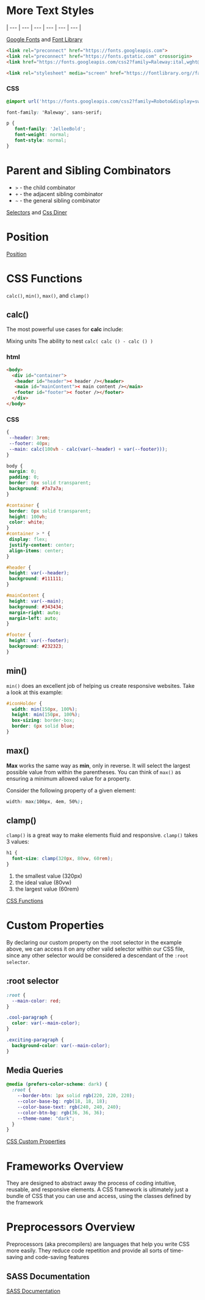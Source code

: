 # More Text Styles

| --- | --- | --- | --- | --- | --- |

[Google Fonts] and [Font Library]

[Google Fonts]: https://fonts.google.com/
[Font Library]: https://fontlibrary.org/

```html
<link rel="preconnect" href="https://fonts.googleapis.com">
<link rel="preconnect" href="https://fonts.gstatic.com" crossorigin>
<link href="https://fonts.googleapis.com/css2?family=Raleway:ital,wght@0,100;0,200;0,400;0,500;0,600;0,700;0,800;0,900;1,100&display=swap" rel="stylesheet">

<link rel="stylesheet" media="screen" href="https://fontlibrary.org//face/jellee-typeface" type="text/css"/>
```

### CSS

```css
@import url('https://fonts.googleapis.com/css2?family=Roboto&display=swap');

font-family: 'Raleway', sans-serif;

p {
   font-family: 'JelleeBold';
   font-weight: normal;
   font-style: normal;
}
```

# Parent and Sibling Combinators

* `>` - the child combinator
* `+` - the adjacent sibling combinator
* `~` - the general sibling combinator

<!-- Image -->
<!-- ![Tux, the Linux mascot](/assets/images/tux.png) -->

<!-- My favorite search engine is [Duck Duck Go](https://duckduckgo.com "The best search engine for privacy"). -->

[Selectors] and [Css Diner]

[Selectors]: https://developer.mozilla.org/en-US/docs/Learn/CSS/Building_blocks/Selectors/Pseudo-classes_and_pseudo-elements
[Css Diner]: https://flukeout.github.io/

# Position

[Position]

[Position]: https://developer.mozilla.org/en-US/docs/Web/CSS/position

# CSS Functions

`calc()`, `min()`, `max()`, and `clamp()`

## calc()

The most powerful use cases for **calc** include:

Mixing units
The ability to nest `calc( calc () - calc () )`

### html

```html
<body>
  <div id="container">
   <header id="header">< header /></header>
   <main id="mainContent">< main content /></main>
   <footer id="footer">< footer /></footer>
  </div>
</body>

```

### CSS

```css
{
 --header: 3rem;
 --footer: 40px;
 --main: calc(100vh - calc(var(--header) + var(--footer)));
}

body {
 margin: 0;
 padding: 0;
 border: 0px solid transparent;
 background: #7a7a7a;
}

#container {
 border: 0px solid transparent;
 height: 100vh;
 color: white;
}
#container > * {
 display: flex;
 justify-content: center;
 align-items: center;
}

#header {
 height: var(--header);
 background: #111111;
}

#mainContent {
 height: var(--main);
 background: #343434;
 margin-right: auto;
 margin-left: auto;
}

#footer {
 height: var(--footer);
 background: #232323;
}
```

## min()

`min()` does an excellent job of helping us create responsive websites. Take a look at this example:

```css
#iconHolder {
  width: min(150px, 100%);
  height: min(150px, 100%);
  box-sizing: border-box;
  border: 6px solid blue;
}

```

## max()

**Max** works the same way as **min**, only in reverse. It will select the largest possible value from within the parentheses. You can think of `max()` as ensuring a minimum allowed value for a property.

Consider the following property of a given element:

```css
width: max(100px, 4em, 50%);
```

## clamp()

`clamp()` is a great way to make elements fluid and responsive. `clamp()` takes 3 values:

```css
h1 {
  font-size: clamp(320px, 80vw, 60rem);
}
```

1. the smallest value (320px)
2. the ideal value (80vw)
3. the largest value (60rem)

[CSS Functions]

[CSS Functions]: https://developer.mozilla.org/en-US/docs/Web/CSS/CSS_Functions

# Custom Properties

By declaring our custom property on the :root selector in the example above, we can access it on any other valid selector within our CSS file, since any other selector would be considered a descendant of the `:root selector`.

## :root selector

```css
:root {
  --main-color: red;
}

.cool-paragraph {
  color: var(--main-color);
}

.exciting-paragraph {
  background-color: var(--main-color);
}
```

## Media Queries

```css
@media (prefers-color-scheme: dark) {
  :root {
    --border-btn: 1px solid rgb(220, 220, 220);
    --color-base-bg: rgb(18, 18, 18);
    --color-base-text: rgb(240, 240, 240);
    --color-btn-bg: rgb(36, 36, 36);
    --theme-name: "dark";
  }
}
```

[CSS Custom Properties]

[CSS Custom Properties]: https://developer.mozilla.org/en-US/docs/Web/CSS/Using_CSS_custom_properties

# Frameworks Overview

They are designed to abstract away the process of coding intuitive, reusable, and responsive elements. A CSS framework is ultimately just a bundle of CSS that you can use and access, using the classes defined by the framework

# Preprocessors Overview

Preprocessors (aka precompilers) are languages that help you write CSS more easily. They reduce code repetition and provide all sorts of time-saving and code-saving features

## SASS Documentation

[SASS Documentation]

[SASS Documentation]: https://sass-lang.com/documentation/
